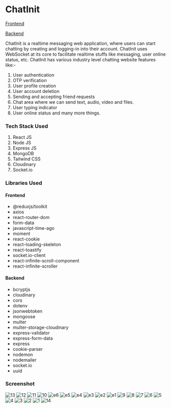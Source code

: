 # ChatInit

[Frontend](https://github.com/jhamayank02/ChatInit)

[Backend](https://github.com/jhamayank02/ChatInit-Backend)

ChatInit is a realtime messaging web application, where users can start chatting by creating and logging-in into their account. ChatInit uses WebSocket at its core to facilitate realtime stuffs like messaging, user online status, etc. ChatInit has various industry level chatting website features like:-
1. User authentication
2. OTP verification
3. User profile creation
4. User account deletion
5. Sending and accepting friend requests
6. Chat area where we can send text, audio, video and files.
7. User typing indicator
8. User online status and many more things.

### Tech Stack Used
1. React JS
2. Node JS
3. Express JS
4. MongoDB
5. Tailwind CSS
6. Cloudinary
7. Socket.io

### Libraries Used
#### Frontend
- @reduxjs/toolkit
- axios
- react-router-dom
- form-data
- javascript-time-ago
- moment
- react-cookie
- react-loading-skeleton
- react-toastify
- socket.io-client
- react-infinite-scroll-component
- react-infinite-scroller

#### Backend
- bcryptjs
- cloudinary
- cors
- dotenv
- jsonwebtoken
- mongoose
 - multer
- multer-storage-cloudinary
- express-validator
- express-form-data
- express
- cookie-parser
- nodemon
- nodemailer
- socket.io
- uuid

### Screenshot
![13](https://github.com/jhamayank02/ChatInit/assets/85916933/94fb99f2-9a89-4055-96a7-abb61aebef00)
![12](https://github.com/jhamayank02/ChatInit/assets/85916933/84370a26-e917-45b5-8e62-3866887c62bc)
![11](https://github.com/jhamayank02/ChatInit/assets/85916933/9e69b73e-680c-408c-b542-da43bacc1777)
![10](https://github.com/jhamayank02/ChatInit/assets/85916933/49994fa9-5e53-4672-9305-2d3424ddc65e)
![e6](https://github.com/jhamayank02/ChatInit/assets/85916933/743398db-2089-4dcf-b9eb-9f4bb5b7cf05)
![e5](https://github.com/jhamayank02/ChatInit/assets/85916933/54c2a44c-aceb-43d8-988c-31101727ee67)
![e4](https://github.com/jhamayank02/ChatInit/assets/85916933/b1dedfc0-01d6-4ee4-957e-98e302f3c0e0)
![e3](https://github.com/jhamayank02/ChatInit/assets/85916933/5b414c0a-816d-4e7b-8872-b838beb5bea7)
![e2](https://github.com/jhamayank02/ChatInit/assets/85916933/42207c69-9cd0-45ea-a591-97f9f92b8052)
![e1](https://github.com/jhamayank02/ChatInit/assets/85916933/fab78443-606a-46ab-abe9-0a390435e173)
![9](https://github.com/jhamayank02/ChatInit/assets/85916933/e6d7c15e-52ae-44f6-8c2d-657bf8a02af3)
![8](https://github.com/jhamayank02/ChatInit/assets/85916933/8eeb280d-1a1f-4ef2-93fd-2c72b5218cfa)
![7](https://github.com/jhamayank02/ChatInit/assets/85916933/e9645e08-06f3-40d5-8194-8e148c8475f4)
![6](https://github.com/jhamayank02/ChatInit/assets/85916933/1e4a293f-e6f3-4b8f-be55-37091f9137a6)
![5](https://github.com/jhamayank02/ChatInit/assets/85916933/18299281-8a22-4cf7-add4-d8d44b8bb0fc)
![4](https://github.com/jhamayank02/ChatInit/assets/85916933/b6d36e71-c3c4-4d03-9630-683c331457b0)
![3](https://github.com/jhamayank02/ChatInit/assets/85916933/b0713a7f-81c3-49af-970e-06b3413d753b)
![2](https://github.com/jhamayank02/ChatInit/assets/85916933/9dd61d23-869c-4ce7-9092-a3f15642d946)
![1](https://github.com/jhamayank02/ChatInit/assets/85916933/b529d9d5-bdae-42fa-a975-6a4a4f81a901)
![14](https://github.com/jhamayank02/ChatInit/assets/85916933/5e3dd3fa-d788-4775-9a25-e349422d0d69)
